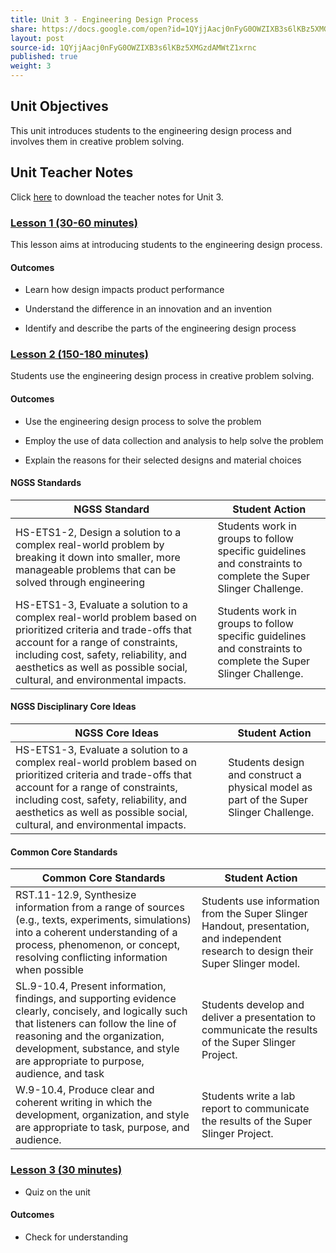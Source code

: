 ```yaml
---
title: Unit 3 - Engineering Design Process 
share: https://docs.google.com/open?id=1QYjjAacj0nFyG0OWZIXB3s6lKBz5XMGzdAMWtZ1xrnc
layout: post
source-id: 1QYjjAacj0nFyG0OWZIXB3s6lKBz5XMGzdAMWtZ1xrnc
published: true
weight: 3
---
```


## Unit Objectives

This unit introduces students to the engineering design process and involves them in creative problem solving.

## Unit Teacher Notes

Click <a href="https://docs.google.com/document/d/1M1tIBcjwsaXn7P2Hqja_UWaK8lCEdabBjadssJKbaQs/edit?usp=sharing" target="_blank">here</a> to download the teacher notes for Unit 3.

### [Lesson 1 (30-60 minutes)](http://intro-to-engineering-design.lsupathways.org/3_unit_3/1_lesson_1/)

This lesson aims at introducing students to the engineering design process.

#### Outcomes

* Learn how design impacts product performance

* Understand the difference in an innovation and an invention

* Identify and describe the parts of the engineering design process

### [Lesson 2 (150-180 minutes)](http://intro-to-engineering-design.lsupathways.org/3_unit_3/2_lesson_2/)

Students use the engineering design process in creative problem solving.

#### Outcomes 

* Use the engineering design process to solve the problem

* Employ the use of data collection and analysis to help solve the problem

* Explain the reasons for their selected designs and material choices

#### NGSS Standards

| NGSS Standard                                                                                                                                                                                                                                                            |                                                                                                 Student Action |
|--------------------------------------------------------------------------------------------------------------------------------------------------------------------------------------------------------------------------------------------------------------------------|---------------------------------------------------------------------------------------------------------------|
| HS-ETS1-2, Design a solution to a complex real-world problem by breaking it down into smaller, more manageable problems that can be solved through engineering                                                                                                            | Students work in groups to follow specific guidelines and constraints to complete the Super Slinger Challenge. |
| HS-ETS1-3, Evaluate a solution to a complex real-world problem based on prioritized criteria and trade-offs that account for a range of constraints, including cost, safety, reliability, and aesthetics as well as possible social, cultural, and environmental impacts. | Students work in groups to follow specific guidelines and constraints to complete the Super Slinger Challenge.                                   |
 
#### NGSS Disciplinary Core Ideas
| NGSS Core Ideas                                                                                                                                                                                                                                                           |                                              Student Action                            |
|---------------------------------------------------------------------------------------------------------------------------------------------------------------------------------------------------------------------------------------------------------------------------|----------------------------------------------------------------------------------------|
| HS-ETS1-3, Evaluate a solution to a complex real-world problem based on prioritized criteria and trade-offs that account for a range of constraints, including cost, safety, reliability, and aesthetics as well as possible social, cultural, and environmental impacts. | Students design and construct a physical model as part of the Super Slinger Challenge. |
 
#### Common Core Standards
| Common Core Standards                                                                                                                                                                                                                                          | Student Action                                                                                                                       |
|----------------------------------------------------------------------------------------------------------------------------------------------------------------------------------------------------------------------------------------------------------------|--------------------------------------------------------------------------------------------------------------------------------------|
| RST.11-12.9, Synthesize information from a range of sources (e.g., texts, experiments, simulations) into a coherent understanding of a process, phenomenon, or concept, resolving conflicting information when possible                                         | Students use information from the Super Slinger Handout, presentation, and independent research to design their Super Slinger model. |
| SL.9-10.4, Present information, findings, and supporting evidence clearly, concisely, and logically such that listeners can follow the line of reasoning and the organization, development, substance, and style are appropriate to purpose, audience, and task | Students develop and deliver a presentation to communicate the results of the Super Slinger Project.                                 |
| W.9-10.4, Produce clear and coherent writing in which the development, organization, and style are appropriate to task, purpose, and audience.                                                                                                                  | Students write a lab report to communicate the results of the Super Slinger Project.                                                 |


### [Lesson 3 (30 minutes)](http://intro-to-engineering-design.lsupathways.org/3_unit_3/3_lesson_3/)

* Quiz on the unit

#### Outcomes

* Check for understanding

